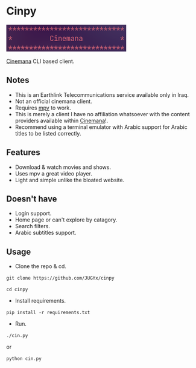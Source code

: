 # Cinpy

![icon](https://github.com/JUGYx/cinpy/blob/main/cinpy.png)

[Cinemana](https://cinemana.shabakaty.com) CLI based client.

## Notes
- This is an Earthlink Telecommunications service available only in Iraq.
- Not an official cinemana client.
- Requires [mpv](https://mpv.io) to work.
- This is merely a client I have no affiliation whatsoever with the content providers available within [Cinemana](https://cinemana.shabakaty.com)!.
- Recommend using a terminal emulator with Arabic support for Arabic titles to be listed correctly.

## Features
- Download & watch movies and shows.
- Uses mpv a great video player.
- Light and simple unlike the bloated website.

## Doesn't have
- Login support.
- Home page or can't explore by catagory.
- Search filters. 
- Arabic subtitles support.

## Usage
- Clone the repo & cd.
```console
git clone https://github.com/JUGYx/cinpy
```
```console
cd cinpy
```
- Install requirements.
```console
pip install -r requirements.txt
```
- Run.
```console
./cin.py
```
or

```console
python cin.py
```
